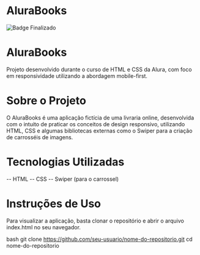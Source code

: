 # AluraBooks


![Badge Finalizado](http://img.shields.io/static/v1?label=STATUS&message=FINALIZADO&color=BLUE&style=for-the-badge)

# AluraBooks

Projeto desenvolvido durante o curso de HTML e CSS da Alura, com foco em responsividade utilizando a abordagem mobile-first.

# Sobre o Projeto

O AluraBooks é uma aplicação fictícia de uma livraria online, desenvolvida com o intuito de praticar os conceitos de design responsivo, utilizando HTML, CSS e algumas bibliotecas externas como o Swiper para a criação de carrosséis de imagens.

# Tecnologias Utilizadas

-- HTML
-- CSS
-- Swiper (para o carrossel)

# Instruções de Uso
Para visualizar a aplicação, basta clonar o repositório e abrir o arquivo index.html no seu navegador.

bash
git clone https://github.com/seu-usuario/nome-do-repositorio.git
cd nome-do-repositorio
